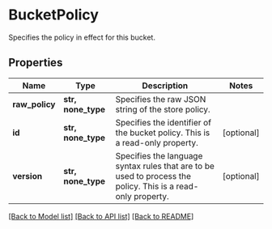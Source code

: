# BucketPolicy

Specifies the policy in effect for this bucket.

## Properties
Name | Type | Description | Notes
------------ | ------------- | ------------- | -------------
**raw_policy** | **str, none_type** | Specifies the raw JSON string of the store policy. | 
**id** | **str, none_type** | Specifies the identifier of the bucket policy. This is a read-only property. | [optional] 
**version** | **str, none_type** | Specifies the language syntax rules that are to be used to process the policy. This is a read-only property. | [optional] 

[[Back to Model list]](../README.md#documentation-for-models) [[Back to API list]](../README.md#documentation-for-api-endpoints) [[Back to README]](../README.md)


